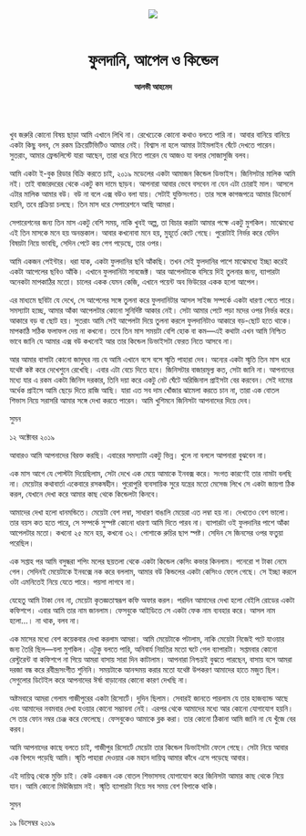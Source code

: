 <div align=center>
<img src=https://images.prothomalo.com/prothomalo-bangla%2F2020-10%2F33bb28f3-29c1-4d69-8e1d-6740a9d5141c%2FAlvi_Ahmad_.png?rect=0%2C38%2C2844%2C1493&w=1200&ar=40%3A21&auto=format%2Ccompress&ogImage=true&mode=crop&overlay=&overlay_position=bottom&overlay_width_pct=1 />
<br><br>
<h1>ফুলদানি, আপেল ও কিন্ডেল</h1> 
<h4>আলভী আহমেদ</h4>
<br><br>
</div>

খুব জরুরি কোনো বিষয় ছাড়া আমি এখানে লিখি না। রেখেঢেকে কোনো কথাও বলতে পারি না। আবার বানিয়ে বানিয়ে একটা কিছু বলব, সে রকম ক্রিয়েটিভিটিও আমার নেই। বিশ্বাস না হলে আমার টাইমলাইন ঘেঁটে দেখতে পারেন। সুতরাং, আমার ফ্রেন্ডলিস্টে যারা আছেন, তারা ধরে নিতে পারেন যে আজও যা বলার সোজাসুজি বলব।

আমি একটা ই-বুক রিডার বিক্রি করতে চাই, ২০১৯ মডেলের একটা আমাজন কিন্ডেল ডিভাইস। জিনিসটার মালিক আমি নই। তাই বাজারদরের থেকে একটু কম দামে ছাড়ব। আপনারা আবার ভেবে বসবেন না যেন এটা চোরাই মাল। আসলে এটার মালিক আমার বউ। বউ না বলে এক্স বউও বলা যায়। সেটাই যুক্তিসংগত। তার সঙ্গে কাগজপত্রে আমার ডিভোর্স হয়নি, তবে প্রক্রিয়া চলছে। তিন মাস ধরে সেপারেশনে আছি আমরা।

সেপারেশনের জন্য তিন মাস একটু বেশি সময়, নাকি খুবই অল্প, তা বিচার করাটা আমার পক্ষে একটু মুশকিল। মাঝেমধ্যে এই তিন মাসকে মনে হয় অনন্তকাল। আবার কখনোবা মনে হয়, মুহূর্তে কেটে গেছে। পুরোটাই নির্ভর করে যেদিন বিষয়টা নিয়ে ভাবছি, সেদিন পেটে কয় পেগ পড়েছে, তার ওপর।

আমি একজন পেইন্টার। ধরা যাক, একটা ফুলদানির ছবি আঁকছি। তখন সেই ফুলদানির পাশে মাঝেমধ্যে ইচ্ছা করেই একটা আপেলের ছবিও আঁকি। এখানে ফুলদানিটা সাবজেক্ট। আর আপেলটাকে বসিয়ে দিই তুলনার জন্য, ব্যাপারটা অনেকটা মাপকাঠির মতো। চালের একক যেমন কেজি, এখানে পয়েন্ট অব ভিউয়ের একক হলো আপেল।

এর মাধ্যমে ছবিটা যে দেখে, সে আপেলের সঙ্গে তুলনা করে ফুলদানিটার আসল সাইজ সম্পর্কে একটা ধারণা পেতে পারে। সমস্যাটা হচ্ছে, আমার আঁকা আপেলটার কোনো সুনির্দিষ্ট আকার নেই। সেটা আমার পেটে পড়া মদের ওপর নির্ভর করে। আকারে বড় বা ছোট হয়। সুতরাং আমি সেই আপেলটা দিয়ে তুলনা করলে ফুলদানিটাও আকারে বড়-ছোট হতে থাকে। মাপকাঠি সঠিক ফলাফল দেয় না কখনো। তবে তিন মাস সময়টা বেশি হোক বা কম—এই কথাটা এখন আমি নিশ্চিত ভাবে জানি যে আমার এক্স বউ কখনোই আর তার কিন্ডেল ডিভাইসটা ফেরত নিতে আসবে না।

আর আমার বাসাটা কোনো জাদুঘর নয় যে আমি এখানে বসে বসে স্মৃতি পাহারা দেব। অন্যের একটা স্মৃতি তিন মাস ধরে যথেষ্ট কষ্ট করে দেখেশুনে রেখেছি। এবার এটা বেচে দিতে হবে। জিনিসটার বাজারমূল্য কত, সেটা জানি না। আপনাদের মধ্যে যার এ রকম একটা জিনিস দরকার, তিনি দয়া করে একটু নেট ঘেঁটে অরিজিনাল প্রাইসটা বের করবেন। সেই দামের অর্ধেক প্রাইসে আমি ছেড়ে দিতে রাজি আছি। যারা এত সব দাম খোঁজার ঝামেলা করতে চান না, তারা এক বোতল শিভাস নিয়ে সরাসরি আমার সঙ্গে দেখা করতে পারেন। আমি খুশিমনে জিনিসটা আপনাদের দিয়ে দেব।

সুমন

১২ অক্টোবর ২০১৯

আবারও আমি আপনাদের বিরক্ত করছি। এবারের সমস্যাটা একটু ভিন্ন। খুলে না বললে আপনারা বুঝবেন না।

এক মাস আগে যে পোস্টটা দিয়েছিলাম, সেটা দেখে এক মেয়ে আমাকে ইনবক্স করে। সংগত কারণেই তার নামটা বলছি না। মেয়েটার কথাবার্তা একেবারে রসকষহীন। পুরোপুরি ব্যবসায়িক সুরে যন্ত্রের মতো মেসেজ লিখে সে একটা জায়গা ঠিক করল, যেখানে দেখা করে আমার কাছ থেকে কিন্ডেলটা কিনবে।

আমাদের দেখা হলো ধানমন্ডিতে। মেয়েটা বেশ লম্বা, সাধারণ বাঙালি মেয়েরা এত লম্বা হয় না। দেখতেও বেশ ভালো। তার বয়স কত হতে পারে, সে সম্পর্কে সুস্পষ্ট কোনো ধারণা আমি দিতে পারব না। ব্যাপারটা ওই ফুলদানির পাশে আঁকা আপেলটার মতো। কখনো ২৫ মনে হয়, কখনো ৩২। পোশাকে রুচির ছাপ স্পষ্ট। সেদিন সে জিনসের ওপর ফতুয়া পরেছিল।

এক সপ্তাহ পর আমি বসুন্ধরা শপিং মলের ছয়তলা থেকে একটা কিন্ডেল কেসিং কভার কিনলাম। পনেরো শ টাকা নেমে গেল। সেদিনই মেয়েটাকে ইনবক্সে নক করে বললাম, আমার বউ কিন্ডলের একটা কেসিংও ফেলে গেছে। সে ইচ্ছা করলে ওটা এমনিতেই নিয়ে যেতে পারে। পয়সা লাগবে না।

যেহেতু আমি টাকা নেব না, মেয়েটা কৃতজ্ঞতাস্বরূপ কফি অফার করল। পরদিন আমাদের দেখা হলো বেইলি রোডের একটা কফিশপে। এবার আমি তার নাম জানলাম। ফেসবুকে আইডিতে সে একটা ফেক নাম ব্যবহার করে। আসল নাম হলো...। না থাক, বলব না।

এক মাসের মধ্যে বেশ কয়েকবার দেখা করলাম আমরা। আমি মেয়েটাকে পটালাম, নাকি মেয়েটা নিজেই পটে যাওয়ার জন্য তৈরি ছিল—বলা মুশকিল। এটুকু বলতে পারি, অনিবার্য নিয়তির মতো ঘটে গেল ব্যাপারটা। সপ্তমবার কোনো রেস্টুরেন্ট বা কফিশপে না গিয়ে আমরা বাসায় সারা দিন কাটালাম। আপনারা নিশ্চয়ই বুঝতে পারছেন, বাসায় বসে আমরা দরজা বন্ধ করে রবীন্দ্রসংগীত শুনিনি। সময়টাকে আনন্দময় করার মতো যথেষ্ট উপকরণ আমাদের হাতে মজুত ছিল। সেগুলোর ডিটেইল করে আপনাদের ঈর্ষা বাড়ানোর কোনো কারণ দেখছি না।

অষ্টমবারে আমরা গেলাম গাজীপুরের একটা রিসোর্টে। দুদিন ছিলাম। সেবারই জানতে পারলাম যে তার হাজব্যান্ড আছে এবং আমাদের নবমবার দেখা হওয়ার কোনো সম্ভাবনা নেই। এরপর থেকে আমাদের মধ্যে আর কোনো যোগাযোগ হয়নি। সে তার ফোন নম্বর চেঞ্জ করে ফেলেছে। ফেসবুকেও আমাকে ব্লক করা। তার কোনো ঠিকানা আমি জানি না যে খুঁজে বের করব।

আমি আপনাদের কাছে বলতে চাই, গাজীপুর রিসোর্টে মেয়েটা তার কিন্ডেল ডিভাইসটা ফেলে গেছে। সেটা নিয়ে আবার এক বিপদে পড়েছি আমি। স্মৃতি পাহারা দেওয়ার এক মহান দায়িত্ব আমার কাঁধে এসে পড়েছে আবার।

এই দায়িত্ব থেকে মুক্তি চাই। কেউ একজন এক বোতল শিভাসসহ যোগাযোগ করে জিনিসটা আমার কাছ থেকে নিয়ে যান। আমি কোনো মিউজিয়াম নই। স্মৃতি ব্যাপারটা নিয়ে সব সময় বেশ বিপাকে থাকি।

সুমন

১৯ ডিসেম্বর ২০১৯

